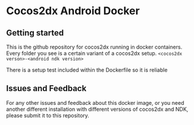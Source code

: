 # Cocos2dx Android Docker

## Getting started

This is the github repository for cocos2dx running in docker containers. Every folder you see is a certain variant of a cocos2dx setup. `<cocos2dx verson>-<android ndk version>`

There is a setup test included within the Dockerfile so it is reliable

## Issues and Feedback

For any other issues and feedback about this docker image, or you need another different installation with different versions of cocos2dx and NDK, please submit it to this repository.
